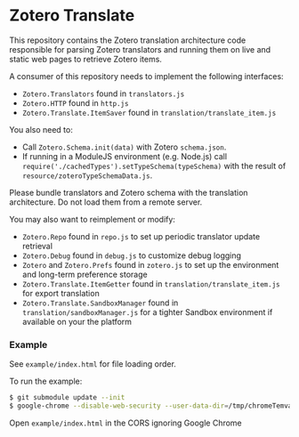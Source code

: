 # Zotero Translate

This repository contains the Zotero translation architecture code responsible for 
parsing Zotero translators and running them on live and static web pages to retrieve
Zotero items.

A consumer of this repository needs to implement the following interfaces:

- `Zotero.Translators` found in `translators.js`
- `Zotero.HTTP` found in `http.js`
- `Zotero.Translate.ItemSaver` found in `translation/translate_item.js`

You also need to:
- Call `Zotero.Schema.init(data)` with Zotero `schema.json`.
- If running in a ModuleJS environment (e.g. Node.js) call `require('./cachedTypes').setTypeSchema(typeSchema)` 
with the result of `resource/zoteroTypeSchemaData.js`.

Please bundle translators and Zotero schema with the translation architecture.
Do not load them from a remote server.

You may also want to reimplement or modify:

- `Zotero.Repo` found in `repo.js` to set up periodic translator update retrieval
- `Zotero.Debug` found in `debug.js` to customize debug logging
- `Zotero` and `Zotero.Prefs` found in `zotero.js` to set up the environment and 
long-term preference storage
- `Zotero.Translate.ItemGetter` found in `translation/translate_item.js` for export
translation
- `Zotero.Translate.SandboxManager` found in `translation/sandboxManager.js` for
a tighter Sandbox environment if available on your the platform

### Example

See `example/index.html` for file loading order.

To run the example: 
```bash
$ git submodule update --init
$ google-chrome --disable-web-security --user-data-dir=/tmp/chromeTemvar
```

Open `example/index.html` in the CORS ignoring Google Chrome